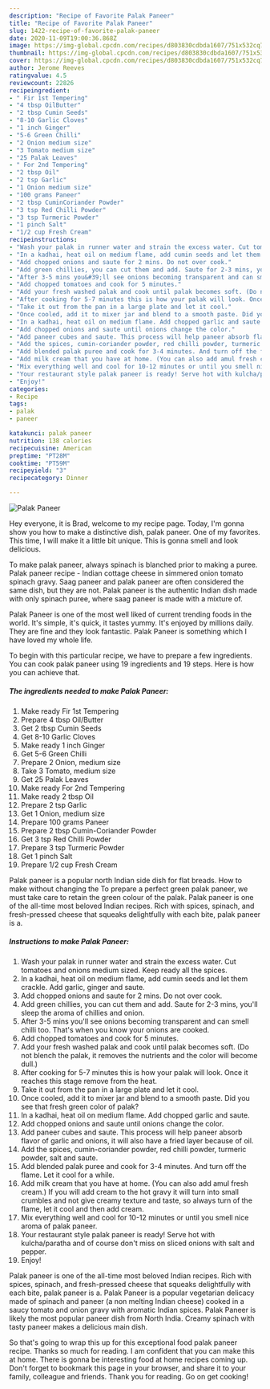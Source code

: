 ```yaml
---
description: "Recipe of Favorite Palak Paneer"
title: "Recipe of Favorite Palak Paneer"
slug: 1422-recipe-of-favorite-palak-paneer
date: 2020-11-09T19:00:36.868Z
image: https://img-global.cpcdn.com/recipes/d803830cdbda1607/751x532cq70/palak-paneer-recipe-main-photo.jpg
thumbnail: https://img-global.cpcdn.com/recipes/d803830cdbda1607/751x532cq70/palak-paneer-recipe-main-photo.jpg
cover: https://img-global.cpcdn.com/recipes/d803830cdbda1607/751x532cq70/palak-paneer-recipe-main-photo.jpg
author: Jerome Reeves
ratingvalue: 4.5
reviewcount: 22826
recipeingredient:
- " Fir 1st Tempering"
- "4 tbsp OilButter"
- "2 tbsp Cumin Seeds"
- "8-10 Garlic Cloves"
- "1 inch Ginger"
- "5-6 Green Chilli"
- "2 Onion medium size"
- "3 Tomato medium size"
- "25 Palak Leaves"
- " For 2nd Tempering"
- "2 tbsp Oil"
- "2 tsp Garlic"
- "1 Onion medium size"
- "100 grams Paneer"
- "2 tbsp CuminCoriander Powder"
- "3 tsp Red Chilli Powder"
- "3 tsp Turmeric Powder"
- "1 pinch Salt"
- "1/2 cup Fresh Cream"
recipeinstructions:
- "Wash your palak in runner water and strain the excess water. Cut tomatoes and onions medium sized. Keep ready all the spices."
- "In a kadhai, heat oil on medium flame, add cumin seeds and let them crackle. Add garlic, ginger and saute."
- "Add chopped onions and saute for 2 mins. Do not over cook."
- "Add green chillies, you can cut them and add. Saute for 2-3 mins, you&#39;ll sleep the aroma of chillies and onion."
- "After 3-5 mins you&#39;ll see onions becoming transparent and can smell chilli too. That&#39;s when you know your onions are cooked."
- "Add chopped tomatoes and cook for 5 minutes."
- "Add your fresh washed palak and cook until palak becomes soft. (Do not blench the palak, it removes the nutrients and the color will become dull.)"
- "After cooking for 5-7 minutes this is how your palak will look. Once it reaches this stage remove from the heat."
- "Take it out from the pan in a large plate and let it cool."
- "Once cooled, add it to mixer jar and blend to a smooth paste. Did you see that fresh green color of palak?"
- "In a kadhai, heat oil on medium flame. Add chopped garlic and saute."
- "Add chopped onions and saute until onions change the color."
- "Add paneer cubes and saute. This process will help paneer absorb flavor of garlic and onions, it will also have a fried layer because of oil."
- "Add the spices, cumin-coriander powder, red chilli powder, turmeric powder, salt and saute."
- "Add blended palak puree and cook for 3-4 minutes. And turn off the flame. Let it cool for a while."
- "Add milk cream that you have at home. (You can also add amul fresh cream.) If you will add cream to the hot gravy it will turn into small crumbles and not give creamy texture and taste, so always turn of the flame, let it cool and then add cream."
- "Mix everything well and cool for 10-12 minutes or until you smell nice aroma of palak paneer."
- "Your restaurant style palak paneer is ready! Serve hot with kulcha/paratha and of course don&#39;t miss on sliced onions with salt and pepper."
- "Enjoy!"
categories:
- Recipe
tags:
- palak
- paneer

katakunci: palak paneer 
nutrition: 138 calories
recipecuisine: American
preptime: "PT28M"
cooktime: "PT59M"
recipeyield: "3"
recipecategory: Dinner

---
```



![Palak Paneer](https://img-global.cpcdn.com/recipes/d803830cdbda1607/751x532cq70/palak-paneer-recipe-main-photo.jpg)

Hey everyone, it is Brad, welcome to my recipe page. Today, I'm gonna show you how to make a distinctive dish, palak paneer. One of my favorites. This time, I will make it a little bit unique. This is gonna smell and look delicious.

To make palak paneer, always spinach is blanched prior to making a puree. Palak paneer recipe - Indian cottage cheese in simmered onion tomato spinach gravy. Saag paneer and palak paneer are often considered the same dish, but they are not. Palak paneer is the authentic Indian dish made with only spinach puree, where saag paneer is made with a mixture of.

Palak Paneer is one of the most well liked of current trending foods in the world. It's simple, it's quick, it tastes yummy. It's enjoyed by millions daily. They are fine and they look fantastic. Palak Paneer is something which I have loved my whole life.


To begin with this particular recipe, we have to prepare a few ingredients. You can cook palak paneer using 19 ingredients and 19 steps. Here is how you can achieve that.

<!--inarticleads1-->

##### The ingredients needed to make Palak Paneer:

1. Make ready  Fir 1st Tempering
1. Prepare 4 tbsp Oil/Butter
1. Get 2 tbsp Cumin Seeds
1. Get 8-10 Garlic Cloves
1. Make ready 1 inch Ginger
1. Get 5-6 Green Chilli
1. Prepare 2 Onion, medium size
1. Take 3 Tomato, medium size
1. Get 25 Palak Leaves
1. Make ready  For 2nd Tempering
1. Make ready 2 tbsp Oil
1. Prepare 2 tsp Garlic
1. Get 1 Onion, medium size
1. Prepare 100 grams Paneer
1. Prepare 2 tbsp Cumin-Coriander Powder
1. Get 3 tsp Red Chilli Powder
1. Prepare 3 tsp Turmeric Powder
1. Get 1 pinch Salt
1. Prepare 1/2 cup Fresh Cream


Palak paneer is a popular north Indian side dish for flat breads. How to make without changing the To prepare a perfect green palak paneer, we must take care to retain the green colour of the palak. Palak paneer is one of the all-time most beloved Indian recipes. Rich with spices, spinach, and fresh-pressed cheese that squeaks delightfully with each bite, palak paneer is a. 

<!--inarticleads2-->

##### Instructions to make Palak Paneer:

1. Wash your palak in runner water and strain the excess water. Cut tomatoes and onions medium sized. Keep ready all the spices.
1. In a kadhai, heat oil on medium flame, add cumin seeds and let them crackle. Add garlic, ginger and saute.
1. Add chopped onions and saute for 2 mins. Do not over cook.
1. Add green chillies, you can cut them and add. Saute for 2-3 mins, you&#39;ll sleep the aroma of chillies and onion.
1. After 3-5 mins you&#39;ll see onions becoming transparent and can smell chilli too. That&#39;s when you know your onions are cooked.
1. Add chopped tomatoes and cook for 5 minutes.
1. Add your fresh washed palak and cook until palak becomes soft. (Do not blench the palak, it removes the nutrients and the color will become dull.)
1. After cooking for 5-7 minutes this is how your palak will look. Once it reaches this stage remove from the heat.
1. Take it out from the pan in a large plate and let it cool.
1. Once cooled, add it to mixer jar and blend to a smooth paste. Did you see that fresh green color of palak?
1. In a kadhai, heat oil on medium flame. Add chopped garlic and saute.
1. Add chopped onions and saute until onions change the color.
1. Add paneer cubes and saute. This process will help paneer absorb flavor of garlic and onions, it will also have a fried layer because of oil.
1. Add the spices, cumin-coriander powder, red chilli powder, turmeric powder, salt and saute.
1. Add blended palak puree and cook for 3-4 minutes. And turn off the flame. Let it cool for a while.
1. Add milk cream that you have at home. (You can also add amul fresh cream.) If you will add cream to the hot gravy it will turn into small crumbles and not give creamy texture and taste, so always turn of the flame, let it cool and then add cream.
1. Mix everything well and cool for 10-12 minutes or until you smell nice aroma of palak paneer.
1. Your restaurant style palak paneer is ready! Serve hot with kulcha/paratha and of course don&#39;t miss on sliced onions with salt and pepper.
1. Enjoy!


Palak paneer is one of the all-time most beloved Indian recipes. Rich with spices, spinach, and fresh-pressed cheese that squeaks delightfully with each bite, palak paneer is a. Palak Paneer is a popular vegetarian delicacy made of spinach and paneer (a non melting Indian cheese) cooked in a saucy tomato and onion gravy with aromatic Indian spices. Palak Paneer is likely the most popular paneer dish from North India. Creamy spinach with tasty paneer makes a delicious main dish. 

So that's going to wrap this up for this exceptional food palak paneer recipe. Thanks so much for reading. I am confident that you can make this at home. There is gonna be interesting food at home recipes coming up. Don't forget to bookmark this page in your browser, and share it to your family, colleague and friends. Thank you for reading. Go on get cooking!
